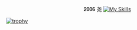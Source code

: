 
ㅤㅤㅤㅤㅤㅤㅤㅤㅤㅤㅤㅤㅤㅤㅤ  ㅤ𝟐𝟎𝟎𝟔 尧
[![My Skills](https://skillicons.dev/icons?i=js,html,css,cpp,cs,py,pug,visualstudio,vscode,linux)](https://skillicons.dev)

[![trophy](https://github-profile-trophy.vercel.app/?username=ryo-ma)](https://github.com/ryo-ma/github-profile-trophy)
